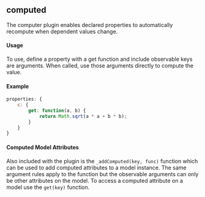 computed
-------------------------------

The computer plugin enables declared properties to automatically recompute when dependent values change.

#### Usage

To use, define a property with a get function and include observable keys are arguments. When called, use those arguments directly to compute the value.

#### Example

```javascript
properties: {
	c: {
		get: function(a, b) {
			return Math.sqrt(a * a + b * b);
		}
	}
}
```

#### Computed Model Attributes

Also included with the plugin is the `_addComputed(key, func)` function which can be used to add computed attributes to a model instance. The same argument rules apply to the function but the observable arguments can only be other attributes on the model. To access a computed attribute on a model use the `get(key)` function.

